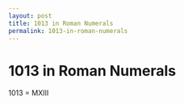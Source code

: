 ```yaml
---
layout: post
title: 1013 in Roman Numerals
permalink: 1013-in-roman-numerals
---
```


# 1013 in Roman Numerals

1013 = MXIII
